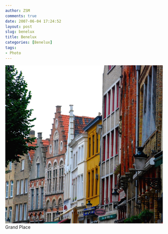 ```yaml
---
author: ZSM
comments: true
date: 2007-06-04 17:24:52
layout: post
slug: benelux
title: Benelux
categories: [Benelux]
tags:
- Photo
---
```

![Benelux](/public/thumb/Benelux6.jpg)
Grand Place
